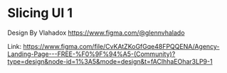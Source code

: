 # Slicing UI 1

Design By Vlahadox
https://www.figma.com/@glennvhalado

Link: https://www.figma.com/file/CvKAtZKoGfGqe48FPQQENA/Agency-Landing-Page---FREE-%F0%9F%94%A5-(Community)?type=design&node-id=1%3A5&mode=design&t=fAClhhaEOhar3LP9-1

